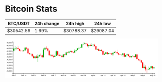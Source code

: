 # Bitcoin Stats

BTC/USDT|24h change|24h high|24h low|
|---|---|---|---|
|$30542.59|1.69%|$30788.37|$29087.04|

<img src="./chart.svg">
